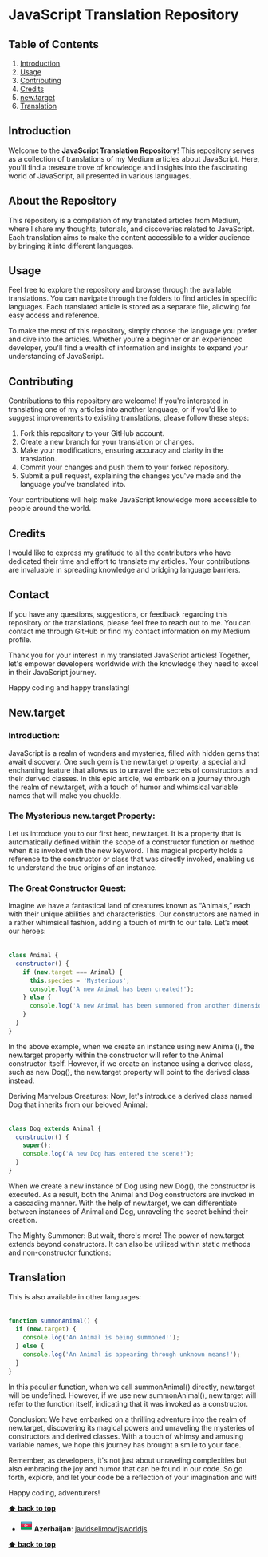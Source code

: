 # JavaScript Translation Repository

## Table of Contents

1. [Introduction](#introduction)
2. [Usage](#usage)
3. [Contributing](#contributing)
4. [Credits](#credits)
5. [new.target](#new.target)
6. [Translation](#translation)

## Introduction

Welcome to the **JavaScript Translation Repository**! This repository serves as a collection of translations of my Medium articles about JavaScript. Here, you'll find a treasure trove of knowledge and insights into the fascinating world of JavaScript, all presented in various languages.

## About the Repository

This repository is a compilation of my translated articles from Medium, where I share my thoughts, tutorials, and discoveries related to JavaScript. Each translation aims to make the content accessible to a wider audience by bringing it into different languages.

## Usage

Feel free to explore the repository and browse through the available translations. You can navigate through the folders to find articles in specific languages. Each translated article is stored as a separate file, allowing for easy access and reference.

To make the most of this repository, simply choose the language you prefer and dive into the articles. Whether you're a beginner or an experienced developer, you'll find a wealth of information and insights to expand your understanding of JavaScript.

## Contributing

Contributions to this repository are welcome! If you're interested in translating one of my articles into another language, or if you'd like to suggest improvements to existing translations, please follow these steps:

1. Fork this repository to your GitHub account.
2. Create a new branch for your translation or changes.
3. Make your modifications, ensuring accuracy and clarity in the translation.
4. Commit your changes and push them to your forked repository.
5. Submit a pull request, explaining the changes you've made and the language you've translated into.

Your contributions will help make JavaScript knowledge more accessible to people around the world.

## Credits

I would like to express my gratitude to all the contributors who have dedicated their time and effort to translate my articles. Your contributions are invaluable in spreading knowledge and bridging language barriers.

## Contact

If you have any questions, suggestions, or feedback regarding this repository or the translations, please feel free to reach out to me. You can contact me through GitHub or find my contact information on my Medium profile.

Thank you for your interest in my translated JavaScript articles! Together, let's empower developers worldwide with the knowledge they need to excel in their JavaScript journey.

Happy coding and happy translating!

## New.target

### Introduction:

JavaScript is a realm of wonders and mysteries, filled with hidden gems that await discovery. One such gem is the new.target property, a special and enchanting feature that allows us to unravel the secrets of constructors and their derived classes. In this epic article, we embark on a journey through the realm of new.target, with a touch of humor and whimsical variable names that will make you chuckle.

### The Mysterious new.target Property:

Let us introduce you to our first hero, new.target. It is a property that is automatically defined within the scope of a constructor function or method when it is invoked with the new keyword. This magical property holds a reference to the constructor or class that was directly invoked, enabling us to understand the true origins of an instance.

### The Great Constructor Quest:

Imagine we have a fantastical land of creatures known as “Animals,” each with their unique abilities and characteristics. Our constructors are named in a rather whimsical fashion, adding a touch of mirth to our tale. Let’s meet our heroes:

```js

class Animal {
  constructor() {
    if (new.target === Animal) {
      this.species = 'Mysterious';
      console.log('A new Animal has been created!');
    } else {
      console.log('A new Animal has been summoned from another dimension!');
    }
  }
}
```

In the above example, when we create an instance using new Animal(), the new.target property within the constructor will refer to the Animal constructor itself. However, if we create an instance using a derived class, such as new Dog(), the new.target property will point to the derived class instead.

Deriving Marvelous Creatures:
Now, let's introduce a derived class named Dog that inherits from our beloved Animal:

```js

class Dog extends Animal {
  constructor() {
    super();
    console.log('A new Dog has entered the scene!');
  }
}
```

When we create a new instance of Dog using new Dog(), the constructor is executed. As a result, both the Animal and Dog constructors are invoked in a cascading manner. With the help of new.target, we can differentiate between instances of Animal and Dog, unraveling the secret behind their creation.

The Mighty Summoner:
But wait, there's more! The power of new.target extends beyond constructors. It can also be utilized within static methods and non-constructor functions:


## Translation

This is also available in other languages:

```js

function summonAnimal() {
  if (new.target) {
    console.log('An Animal is being summoned!');
  } else {
    console.log('An Animal is appearing through unknown means!');
  }
}
```
In this peculiar function, when we call summonAnimal() directly, new.target will be undefined. However, if we use new summonAnimal(), new.target will refer to the function itself, indicating that it was invoked as a constructor.

Conclusion:
We have embarked on a thrilling adventure into the realm of new.target, discovering its magical powers and unraveling the mysteries of constructors and derived classes. With a touch of whimsy and amusing variable names, we hope this journey has brought a smile to your face.

Remember, as developers, it's not just about unraveling complexities but also embracing the joy and humor that can be found in our code. So go forth, explore, and let your code be a reflection of your imagination and wit!

Happy coding, adventurers!

**[⬆ back to top](#table-of-contents)**

- ![az](https://raw.githubusercontent.com/gosquared/flags/master/flags/flags/shiny/24/Azerbaijan.png) **Azerbaijan**: [javidselimov/jsworldjs](https://github.com/javidselimov/jsworldjs)

**[⬆ back to top](#table-of-contents)**


